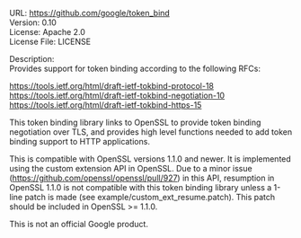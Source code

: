 URL: https://github.com/google/token_bind  
Version: 0.10  
License: Apache 2.0  
License File: LICENSE

Description:  
Provides support for token binding according to the following RFCs:

https://tools.ietf.org/html/draft-ietf-tokbind-protocol-18  
https://tools.ietf.org/html/draft-ietf-tokbind-negotiation-10  
https://tools.ietf.org/html/draft-ietf-tokbind-https-15

This token binding library links to OpenSSL to provide token binding negotiation
over TLS, and provides high level functions needed to add token binding support
to HTTP applications.

This is compatible with OpenSSL versions 1.1.0 and newer.  It is implemented
using the custom extension API in OpenSSL.  Due to a minor issue
(https://github.com/openssl/openssl/pull/927) in this API, resumption in OpenSSL 1.1.0
is not compatible with this token binding library unless a 1-line patch is made (see
example/custom_ext_resume.patch). This patch should be included in OpenSSL >= 1.1.0.

This is not an official Google product.
